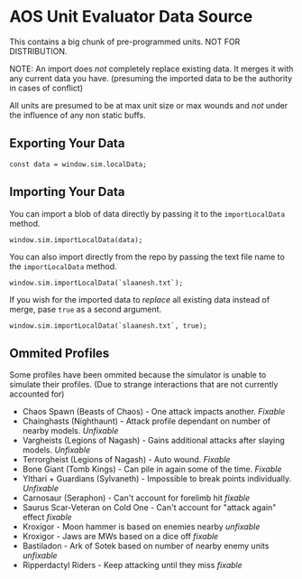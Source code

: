 # AOS Unit Evaluator Data Source

This contains a big chunk of pre-programmed units. NOT FOR DISTRIBUTION.

NOTE: An import does *not* completely replace existing data. It merges it with any current data you have. (presuming the imported data to be the authority in cases of conflict)

All units are presumed to be at max unit size or max wounds and *not* under the influence of any non static buffs.

## Exporting Your Data

```
const data = window.sim.localData;
```

## Importing Your Data

You can import a blob of data directly by passing it to the `importLocalData` method.

```
window.sim.importLocalData(data);
```

You can also import directly from the repo by passing the text file name to the `importLocalData` method.

```
window.sim.importLocalData(`slaanesh.txt`);
```

If you wish for the imported data to *replace* all existing data instead of merge, pase `true` as a second argument.

```
window.sim.importLocalData(`slaanesh.txt`, true);
```

## Ommited Profiles

Some profiles have been ommited because the simulator is unable to simulate their profiles. (Due to strange interactions that are not currently accounted for)

- Chaos Spawn (Beasts of Chaos) - One attack impacts another. *Fixable*
- Chainghasts (Nighthaunt) - Attack profile dependant on number of nearby models. *Unfixable*
- Vargheists (Legions of Nagash) - Gains additional attacks after slaying models. *Unfixable*
- Terrorgheist (Legions of Nagash) - Auto wound. *Fixable*
- Bone Giant (Tomb Kings) - Can pile in again some of the time. *Fixable*
- Ylthari + Guardians (Sylvaneth) - Impossible to break points individually. *Unfixable*
- Carnosaur (Seraphon) - Can't account for forelimb hit *fixable*
- Saurus Scar-Veteran on Cold One - Can't account for "attack again" effect *fixable*
- Kroxigor - Moon hammer is based on enemies nearby *unfixable*
- Kroxigor - Jaws are MWs based on a dice off *fixable*
- Bastiladon - Ark of Sotek based on number of nearby enemy units *unfixable*
- Ripperdactyl Riders - Keep attacking until they miss *fixable*
